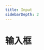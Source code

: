 ```yaml
---
title: Input
sidebarDepth: 2
---
```

# 输入框
<ClientOnly>
<input-demo-1/>
<input-demo-2/>
</ClientOnly>

